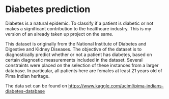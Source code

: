 # Diabetes prediction

Diabetes is a natural epidemic. To classify if a patient is diabetic or not makes a significant contribution to the healthcare industry.
This is my version of an already taken up project on the same.

This dataset is originally from the National Institute of Diabetes and Digestive and Kidney Diseases. The objective of the dataset is to 
diagnostically predict whether or not a patient has diabetes, based on certain diagnostic measurements included in the dataset. Several 
constraints were placed on the selection of these instances from a larger database. In particular, all patients here are females at least 
21 years old of Pima Indian heritage.

The data set can be found on https://www.kaggle.com/uciml/pima-indians-diabetes-database 
